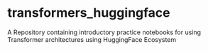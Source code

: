 # transformers_huggingface
A Repository containing introductory practice notebooks for using Transformer architectures using HuggingFace Ecosystem
